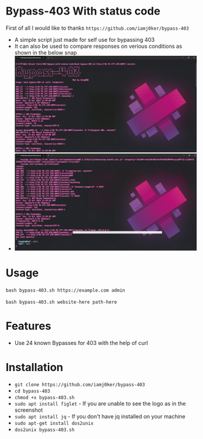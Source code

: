 # Bypass-403 With status code 

First of all I would like to thanks `https://github.com/iamj0ker/bypass-403`

- A simple script just made for self use for bypassing 403
- It can also be used to compare responses on verious conditions as shown in the below snap
  ![1697371707642](image/README/1697371707642.png)
- ![1697371887511](image/README/1697371887511.png)

# Usage

`bash bypass-403.sh https://example.com admin`

`bash bypass-403.sh website-here path-here`

# Features

- Use 24 known Bypasses for 403 with the help of curl

# Installation

* `git clone https://github.com/iamj0ker/bypass-403`
* `cd bypass-403`
* `chmod +x bypass-403.sh`
* `sudo apt install figlet`  - If you are unable to see the logo as in the screenshot
* `sudo apt install jq`      - If you don't have jq installed on your machine
* `sudo apt-get install dos2unix`
* `dos2unix bypass-403.sh`
